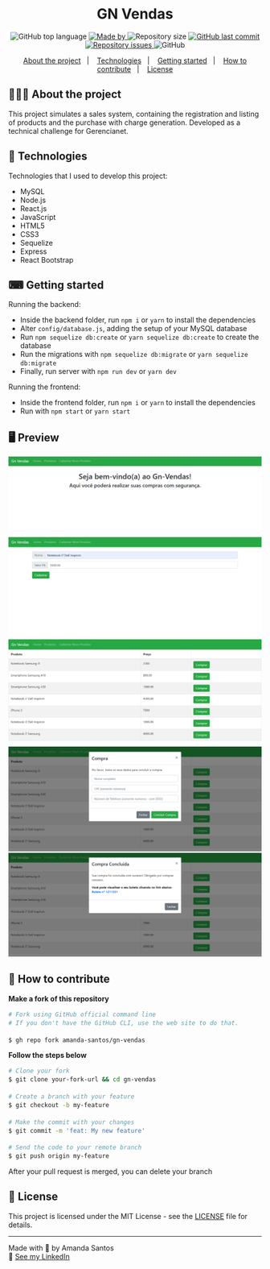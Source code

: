 <h1 align="center">
 GN Vendas
</h1>

<p align="center">
  <img alt="GitHub top language" src="https://img.shields.io/github/languages/top/amanda-santos/gn-vendas">

  <a href="https://www.linkedin.com/in/amandasf/">
    <img alt="Made by" src="https://img.shields.io/badge/made%20by-Amanda%20Santos-gree">
  </a>
  
  <img alt="Repository size" src="https://img.shields.io/github/repo-size/amanda-santos/gn-vendas">
  
  <a href="https://github.com/amanda-santos/gn-vendas/commits/master">
    <img alt="GitHub last commit" src="https://img.shields.io/github/last-commit/amanda-santos/gn-vendas">
  </a>
  
  <a href="https://github.com/amanda-santos/gn-vendas/issues">
    <img alt="Repository issues" src="https://img.shields.io/github/issues/amanda-santos/gn-vendas">
  </a>
  
  <img alt="GitHub" src="https://img.shields.io/github/license/amanda-santos/gn-vendas">
</p>

<p align="center">
  <a href="#-about-the-project">About the project</a>&nbsp;&nbsp;&nbsp;|&nbsp;&nbsp;&nbsp;
  <a href="#-technologies">Technologies</a>&nbsp;&nbsp;&nbsp;|&nbsp;&nbsp;&nbsp;
  <a href="#-getting-started">Getting started</a>&nbsp;&nbsp;&nbsp;|&nbsp;&nbsp;&nbsp;
  <a href="#-how-to-contribute">How to contribute</a>&nbsp;&nbsp;&nbsp;|&nbsp;&nbsp;&nbsp;
  <a href="#-license">License</a>
</p>

## 👩🏻‍💻 About the project

<p>This project simulates a sales system, containing the registration and listing of products and the purchase with charge generation. Developed as a technical challenge for Gerencianet.</p>

## 🚀 Technologies

Technologies that I used to develop this project:

- MySQL
- Node.js
- React.js
- JavaScript
- HTML5
- CSS3
- Sequelize
- Express
- React Bootstrap

## ⌨ Getting started

Running the backend:
- Inside the backend folder, run `npm i` or `yarn` to install the dependencies
- Alter `config/database.js`, adding the setup of your MySQL database
- Run `npm sequelize db:create` or `yarn sequelize db:create` to create the database
- Run the migrations with `npm sequelize db:migrate` or `yarn sequelize db:migrate`
- Finally, run server with `npm run dev` or `yarn dev`

Running the frontend:
- Inside the frontend folder, run `npm i` or `yarn` to install the dependencies
- Run with `npm start` or `yarn start`

## 🖥 Preview

<img src="assets/home.PNG" />
<img src="assets/create-product.PNG" />
<img src="assets/products.PNG" />
<img src="assets/purchase.PNG" />
<img src="assets/purchase-completed.PNG" />

## 🤔 How to contribute

**Make a fork of this repository**

```bash
# Fork using GitHub official command line
# If you don't have the GitHub CLI, use the web site to do that.

$ gh repo fork amanda-santos/gn-vendas
```

**Follow the steps below**

```bash
# Clone your fork
$ git clone your-fork-url && cd gn-vendas

# Create a branch with your feature
$ git checkout -b my-feature

# Make the commit with your changes
$ git commit -m 'feat: My new feature'

# Send the code to your remote branch
$ git push origin my-feature
```

After your pull request is merged, you can delete your branch

## 📝 License

This project is licensed under the MIT License - see the [LICENSE](LICENSE) file for details.

---

Made with 💜 by Amanda Santos <br />
👋 [See my LinkedIn](https://www.linkedin.com/in/amandasf/)
